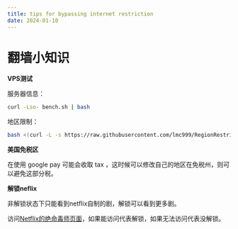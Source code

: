 ```yaml
---
title: tips for bypassing internet restriction
date: 2024-01-10
---
```


# 翻墙小知识

**VPS测试**

服务器信息：

```sh
curl -Lso- bench.sh | bash
```

地区限制：

```sh
bash <(curl -L -s https://raw.githubusercontent.com/lmc999/RegionRestrictionCheck/main/check.sh)
```

**美国免税区**

在使用 google pay 可能会收取 tax ，这时候可以修改自己的地区在免税州，则可以避免这部分税。

**解锁neflix**

非解锁状态下只能看到netflix自制的剧，解锁可以看到更多剧。

访问[Netflix的绝命毒师页面](https://www.netflix.com/sg-zh/title/70143836)，如果能访问代表解锁，如果无法访问代表没解锁。